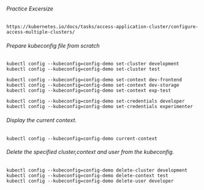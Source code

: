 ###### Practice Excersize 
    https://kubernetes.io/docs/tasks/access-application-cluster/configure-access-multiple-clusters/

###### Prepare kubeconfig file from scratch 
    kubectl config --kubeconfig=config-demo set-cluster development
    kubectl config --kubeconfig=config-demo set-cluster test
    
    kubectl config --kubeconfig=config-demo set-context dev-frontend
    kubectl config --kubeconfig=config-demo set-context dev-storage
    kubectl config --kubeconfig=config-demo set-context exp-test
    
    kubectl config --kubeconfig=config-demo set-credentials developer
    kubectl config --kubeconfig=config-demo set-credentials experimenter
    
###### Display the current context. 
    kubectl config --kubeconfig=config-demo current-context
###### Delete the specified cluster,context and user from the kubeconfig.
    kubectl config --kubeconfig=config-demo delete-cluster development
    kubectl config --kubeconfig=config-demo delete-context test
    kubectl config --kubeconfig=config-demo delete-user developer
    
